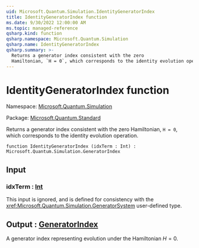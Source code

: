 ```yaml
---
uid: Microsoft.Quantum.Simulation.IdentityGeneratorIndex
title: IdentityGeneratorIndex function
ms.date: 9/30/2022 12:00:00 AM
ms.topic: managed-reference
qsharp.kind: function
qsharp.namespace: Microsoft.Quantum.Simulation
qsharp.name: IdentityGeneratorIndex
qsharp.summary: >-
  Returns a generator index consistent with the zero
  Hamiltonian, `H = 0`, which corresponds to the identity evolution operation.
---
```


# IdentityGeneratorIndex function

Namespace: [Microsoft.Quantum.Simulation](xref:Microsoft.Quantum.Simulation)

Package: [Microsoft.Quantum.Standard](https://nuget.org/packages/Microsoft.Quantum.Standard)


Returns a generator index consistent with the zeroHamiltonian, `H = 0`, which corresponds to the identity evolution operation.

```qsharp
function IdentityGeneratorIndex (idxTerm : Int) : Microsoft.Quantum.Simulation.GeneratorIndex
```


## Input

### idxTerm : [Int](xref:microsoft.quantum.qsharp.valueliterals#int-literals)

This input is ignored, and is defined for consistency with the<xref:Microsoft.Quantum.Simulation.GeneratorSystem> user-defined type.



## Output : [GeneratorIndex](xref:Microsoft.Quantum.Simulation.GeneratorIndex)

A generator index representing evolution under the Hamiltonian$H = 0$.